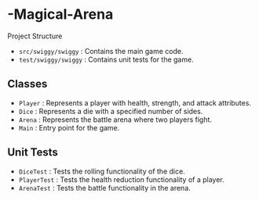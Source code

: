 # -Magical-Arena
 Project Structure

- `src/swiggy/swiggy` : Contains the main game code.
- `test/swiggy/swiggy` : Contains unit tests for the game.

## Classes

- `Player` : Represents a player with health, strength, and attack attributes.
- `Dice` : Represents a die with a specified number of sides.
- `Arena` : Represents the battle arena where two players fight.
- `Main` : Entry point for the game.

## Unit Tests

- `DiceTest` : Tests the rolling functionality of the dice.
- `PlayerTest` : Tests the health reduction functionality of a player.
- `ArenaTest` : Tests the battle functionality in the arena.
